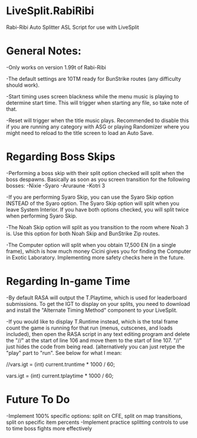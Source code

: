 # LiveSplit.RabiRibi
Rabi-Ribi Auto Splitter ASL Script for use with LiveSplit

General Notes:
===
-Only works on version 1.99t of Rabi-Ribi

-The default settings are 10TM ready for BunStrike routes (any difficulty should work).
 
-Start timing uses screen blackness while the menu music is playing to determine start time. This will trigger when starting any file, so take note of that.
 
-Reset will trigger when the title music plays. Recommended to disable this if you are running any category with ASG or playing Randomizer where you might need to reload to the title screen to load an Auto Save.
 
 
Regarding Boss Skips
===
-Performing a boss skip with their split option checked will split when the boss despawns. Basically as soon as you screen transition for the following bosses:
    -Nixie
    -Syaro
    -Aruraune
    -Kotri 3
 
-If you are performing Syaro Skip, you can use the Syaro Skip option INSTEAD of the Syaro option. The Syaro Skip option will split when you leave System Interior. If you have both options checked, you will split twice when performing Syaro Skip.
 
-The Noah Skip option will split as you transition to the room where Noah 3 is. Use this option for both Noah Skip and BunStrike Zip routes.
 
-The Computer option will split when you obtain 17,500 EN (in a single frame), which is how much money Cicini gives you for finding the Computer in Exotic Laboratory. Implementing more safety checks here in the future.
 
 
Regarding In-game Time
===
-By default RASA will output the T.Playtime, which is used for leaderboard submissions. To get the IGT to display on your splits, you need to download and install the "Alternate Timing Method" component to your LiveSplit.
 
-If you would like to display T.Runtime instead, which is the total frame count the game is running for that run (menus, cutscenes, and loads included), then open the RASA script in any text editing program and delete the "//" at the start of line 106 and move them to the start of line 107. "//" just hides the code from being read. (alternatively you can just retype the "play" part to "run". See below for what I mean:
 
//vars.igt = (int) current.truntime * 1000 / 60;

vars.igt = (int) current.tplaytime * 1000 / 60;
 
 
Future To Do
===
-Implement 100% specific options: split on CFE, split on map transitions, split on specific item percents
-Implement practice splitting controls to use to time boss fights more effectively
